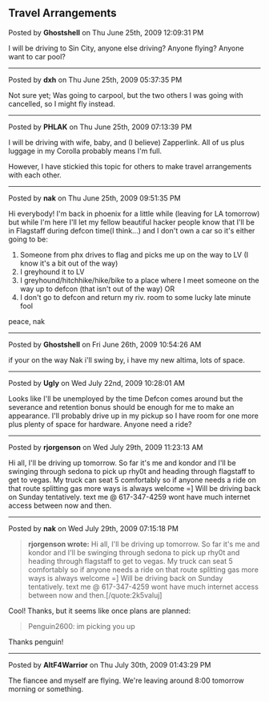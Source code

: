 ## Travel Arrangements
Posted by **Ghostshell** on Thu June 25th, 2009 12:09:31 PM

I will be driving to Sin City, anyone else driving? Anyone flying? Anyone want
to car pool?

--------------------------------------------------------------------------------

Posted by **dxh** on Thu June 25th, 2009 05:37:35 PM

Not sure yet; Was going to carpool, but the two others I was going with
cancelled, so I might fly instead.

--------------------------------------------------------------------------------

Posted by **PHLAK** on Thu June 25th, 2009 07:13:39 PM

I will be driving with wife, baby, and (I believe) Zapperlink.  All of us plus
luggage in my Corolla probably means I'm full.

However, I have stickied this topic for others to make travel arrangements with
each other.

--------------------------------------------------------------------------------

Posted by **nak** on Thu June 25th, 2009 09:51:35 PM

Hi everybody! I'm back in phoenix for a little while (leaving for LA tomorrow)
but while I'm here I'll let my fellow beautiful hacker people know that I'll be
in Flagstaff during defcon time(I think...) and I don't own a car so it's either
going to be:

  1. Someone from phx drives to flag and picks me up on the way to LV (I know
  it's a bit out of the way)
  2. I greyhound it to LV
  3. I greyhound/hitchhike/hike/bike to a place where I meet someone on the way
  up to defcon (that isn't out of the way) OR
  4. I don't go to defcon and return my riv. room to some lucky late minute fool

peace, nak

--------------------------------------------------------------------------------

Posted by **Ghostshell** on Fri June 26th, 2009 10:54:26 AM

if your on the way Nak i'll swing by, i have my new altima, lots of space.

--------------------------------------------------------------------------------

Posted by **Ugly** on Wed July 22nd, 2009 10:28:01 AM

Looks like I'll be unemployed by the time Defcon comes around but the severance
and retention bonus should be enough for me to make an appearance. I'll probably
drive up in my pickup so I have room for one more plus plenty of space for
hardware. Anyone need a ride?

--------------------------------------------------------------------------------

Posted by **rjorgenson** on Wed July 29th, 2009 11:23:13 AM

Hi all, I'll be driving up tomorrow. So far it's me and kondor and I'll be
swinging through sedona to pick up rhy0t and heading through flagstaff to get to
vegas. My truck can seat 5 comfortably so if anyone needs a ride on that route
splitting gas more ways is always welcome =] Will be driving back on Sunday
tentatively.  text me @ 617-347-4259 wont have much internet access between now
and then.

--------------------------------------------------------------------------------

Posted by **nak** on Wed July 29th, 2009 07:15:18 PM

> **rjorgenson wrote:**
> Hi all, I'll be driving up tomorrow. So far it's me and kondor and I'll be
> swinging through sedona to pick up rhy0t and heading through flagstaff to get
> to vegas. My truck can seat 5 comfortably so if anyone needs a ride on that
> route splitting gas more ways is always welcome =] Will be driving back on
> Sunday tentatively.  text me @ 617-347-4259 wont have much internet access
> between now and then.[/quote:2k5valuj]

Cool! Thanks, but it seems like once plans are planned:

> Penguin2600: im picking you up

Thanks penguin!

--------------------------------------------------------------------------------

Posted by **AltF4Warrior** on Thu July 30th, 2009 01:43:29 PM

The fiancee and myself are flying. We're leaving around 8:00 tomorrow morning or
something.
